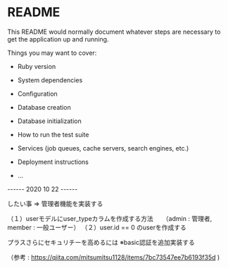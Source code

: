 # README

This README would normally document whatever steps are necessary to get the
application up and running.

Things you may want to cover:

* Ruby version

* System dependencies

* Configuration

* Database creation

* Database initialization

* How to run the test suite

* Services (job queues, cache servers, search engines, etc.)

* Deployment instructions

* ...


------ 2020 10 22 ------

したい事  =>  管理者機能を実装する

（１）userモデルにuser_typeカラムを作成する方法　　（admin : 管理者, member : 一般ユーザー）
（２）user.id == 0 のuserを作成する

プラスさらにセキュリチーを高めるには
※basic認証を追加実装する

（参考  :  https://qiita.com/mitsumitsu1128/items/7bc73547ee7b6193f35d )